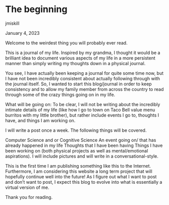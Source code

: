 # The beginning
jmiskill

January 4, 2023

Welcome to the weirdest thing you will probably ever read.

This is a journal of my life. Inspired by my grandma, I thought it would be a brilliant idea to document various aspects of my life in a more persistent manner than simply writing my thoughts down in a physical journal.

You see, I have actually been keeping a journal for quite some time now, but I have not been incredibly consistent about actually following through with the journal itself. So, I wanted to start this blog/journal in order to keep consistency and to allow my family member from across the country to read through some of the crazy things going on in my life.

What will be going on:
To be clear, I will not be writing about the incredibly intimate details of my life (like how I go to town on Taco Bell value menu burritos with my little brother), but rather include events I go to, thoughts I have, and things I am working on.

I will write a post once a week. The following things will be covered.

Computer Science and or Cognitive Science
An event going on/ that has already happened in my life
Thoughts that I have been having
Things I have been working on (both physical projects as well as mental/emotional aspirations).
I will include pictures and will write in a conversational-style.

This is the first time I am publishing something like this to the Internet. Furthermore, I am considering this website a long term project that will hopefully continue well into the future! As I figure out what I want to post and don’t want to post, I expect this blog to evolve into what is essentially a virtual version of me.

Thank you for reading.